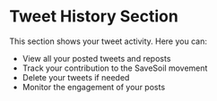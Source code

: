 
# Tweet History Section

This section shows your tweet activity. Here you can:

- View all your posted tweets and reposts
- Track your contribution to the SaveSoil movement
- Delete your tweets if needed
- Monitor the engagement of your posts
